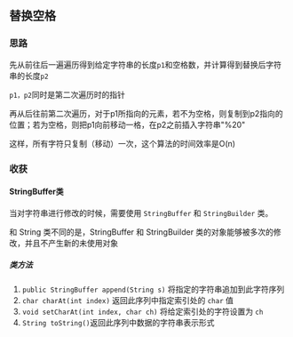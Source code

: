 ## 替换空格

### 思路

先从前往后一遍遍历得到给定字符串的长度`p1`和空格数，并计算得到替换后字符串的长度`p2`

`p1，p2`同时是第二次遍历时的指针

再从后往前第二次遍历，对于p1所指向的元素，若不为空格，则复制到p2指向的位置；若为空格，则把p1向前移动一格，在p2之前插入字符串"%20"

这样，所有字符只复制（移动）一次，这个算法的时间效率是O(n)

### 收获

#### StringBuffer类

当对字符串进行修改的时候，需要使用 `StringBuffer` 和 `StringBuilder` 类。

和 String 类不同的是，StringBuffer 和 StringBuilder 类的对象能够被多次的修改，并且不产生新的未使用对象

##### 类方法

1.  `public StringBuffer append(String s)` 将指定的字符串追加到此字符序列
2.  `char charAt(int index)` 返回此序列中指定索引处的 `char` 值
3.  `void setCharAt(int index, char ch)`  将给定索引处的字符设置为 `ch`
4.  `String toString()`返回此序列中数据的字符串表示形式